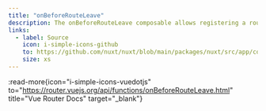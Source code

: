 ```yaml
---
title: "onBeforeRouteLeave"
description: The onBeforeRouteLeave composable allows registering a route guard within a component.
links:
  - label: Source
    icon: i-simple-icons-github
    to: https://github.com/nuxt/nuxt/blob/main/packages/nuxt/src/app/composables/router.ts
    size: xs
---
```


:read-more{icon="i-simple-icons-vuedotjs" to="https://router.vuejs.org/api/functions/onBeforeRouteLeave.html" title="Vue Router Docs" target="_blank"}
